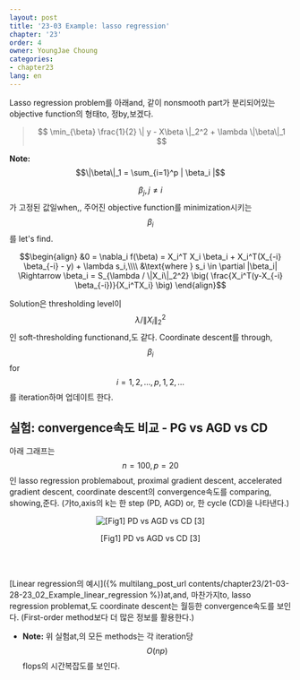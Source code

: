 ```yaml
---
layout: post
title: '23-03 Example: lasso regression'
chapter: '23'
order: 4
owner: YoungJae Choung
categories:
- chapter23
lang: en
---
```



Lasso regression problem를 아래and, 같이 nonsmooth part가 분리되어있는 objective function의 형태to, 정by,보겠다.

> $$
> \min_{\beta} \frac{1}{2} \| y - X\beta \|_2^2 + \lambda \|\beta\|_1
> $$

**Note:**
$$\|\beta\|_1 = \sum_{i=1}^p | \beta_i |$$

$$\beta_j, j \neq i$$ 가 고정된 값일when,, 주어진 objective function를 minimization시키는 $$\beta_i$$를 let's find.

$$\begin{align}
&0 = \nabla_i f(\beta) = X_i^T X_i \beta_i + X_i^T(X_{-i} \beta_{-i} - y) + \lambda s_i,\\\\
&\text{where } s_i \in \partial |\beta_i|
\Rightarrow 
\beta_i = S_{\lambda / \|X_i\|_2^2} \big( \frac{X_i^T(y-X_{-i} \beta_{-i})}{X_i^TX_i} \big)
\end{align}$$

Solution은 thresholding level이 $$\lambda / \|X_i\|_2^2$$인 soft-thresholding functionand,도 같다. Coordinate descent를 through, $$\beta_i$$ for $$i=1,2,\dots,p,1,2,\dots$$를 iteration하며 업데이트 한다.

## 실험: convergence속도 비교 - PG vs AGD vs CD

아래 그래프는 $$n=100, p=20$$인 lasso regression problemabout, proximal gradient descent, accelerated gradient descent, coordinate descent의 convergence속도를 comparing, showing,준다. (가to,axis의 k는 한 step (PD, AGD) or, 한 cycle (CD)을 나타낸다.)

<figure class="image" style="align: center;">
<p align="center">
  <img src="{{ site.baseurl }}/img/chapter_img/chapter23/pd_vs_agd_vs_cd.png" alt="[Fig1] PD vs AGD vs CD [3]">
  <figcaption style="text-align: center;">[Fig1] PD vs AGD vs CD [3]</figcaption>
</p>
</figure>
<br><br>

[Linear regression의 예시]({% multilang_post_url contents/chapter23/21-03-28-23_02_Example_linear_regression %})at,and, 마찬가지to, lasso regression problemat,도 coordinate descent는 월등한 convergence속도를 보인다. (First-order method보다 더 많은 정보를 활용한다.)

* **Note:** 위 실험at,의 모든 methods는 각 iteration당 $$O(np)$$ flops의 시간복잡도를 보인다.
